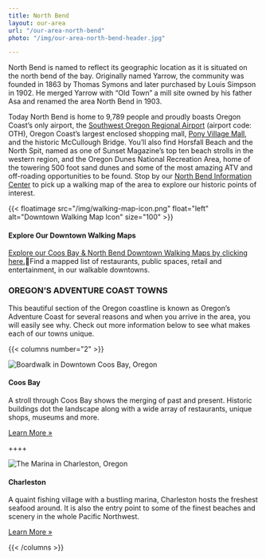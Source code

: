 ```yaml
---
title: North Bend
layout: our-area
url: "/our-area-north-bend"
photo: "/img/our-area-north-bend-header.jpg"

---
```

North Bend is named to reflect its geographic location as it is situated on the north bend of the bay. Originally named Yarrow, the community was founded in 1863 by Thomas Symons and later purchased by Louis Simpson in 1902. He merged Yarrow with “Old Town” a mill site owned by his father Asa and renamed the area North Bend in 1903.

Today North Bend is home to 9,789 people and proudly boasts Oregon Coast’s only airport, the <a href="http://flyoth.com" target="_blank">Southwest Oregon Regional Airport</a> (airport code: OTH), Oregon Coast’s largest enclosed shopping mall, <a href="http://ponyvm.com" target="_blank">Pony Village Mall</a>, and the historic McCullough Bridge. You’ll also find Horsfall Beach and the North Spit, named as one of Sunset Magazine’s top ten beach strolls in the western region, and the Oregon Dunes National Recreation Area, home of the towering 500 foot sand dunes and some of the most amazing ATV and off-roading opportunities to be found. Stop by our [North Bend Information Center](/contact) to pick up a walking map of the area to explore our historic points of interest.

{{< floatimage src="/img/walking-map-icon.png" float="left" alt="Downtown Walking Map Icon" size="100" >}}

#### Explore Our Downtown Walking Maps

[Explore our Coos Bay & North Bend Downtown Walking Maps by clicking here.](/img/walking-map-cbnb.pdf)Find a mapped list of restaurants, public spaces, retail and entertainment, in our walkable downtowns.

### OREGON’S ADVENTURE COAST TOWNS

This beautiful section of the Oregon coastline is known as Oregon’s Adventure Coast for several reasons and when you arrive in the area, you will easily see why. Check out more information below to see what makes each of our towns unique.

{{< columns number="2" >}}

![Boardwalk in Downtown Coos Bay, Oregon](/img/col-our-area-coos-bay.jpg)

#### Coos Bay

A stroll through Coos Bay shows the merging of past and present. Historic buildings dot the landscape along with a wide array of restaurants, unique shops, museums and more.

<a href="/our-area-coos-bay" class="learn-more-anywhere-btn">Learn More »</a>

++++

![The Marina in Charleston, Oregon](/img/col-our-area-charleston.jpg)

#### Charleston

A quaint fishing village with a bustling marina, Charleston hosts the freshest seafood around. It is also the entry point to some of the finest beaches and scenery in the whole Pacific Northwest.

<a href="/our-area-charleston" class="learn-more-anywhere-btn">Learn More »</a>

{{< /columns >}}